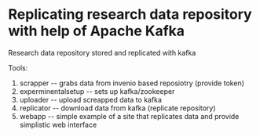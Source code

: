 # Replicating research data repository with help of Apache Kafka
Research data repository stored and replicated with kafka


Tools:
1. scrapper -- grabs data from invenio based reposiotry (provide token)
1. experminentalsetup -- sets up kafka/zookeeper 
1. uploader -- upload screapped data to kafka
1. replicator -- download data from kafka (replicate repository)
1. webapp -- simple example of a site that replicates data and provide simplistic web interface


